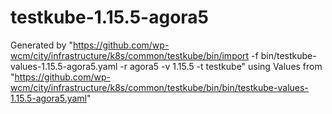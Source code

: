 # testkube-1.15.5-agora5

Generated by "https://github.com/wp-wcm/city/infrastructure/k8s/common/testkube/bin/import -f bin/testkube-values-1.15.5-agora5.yaml -r agora5 -v 1.15.5 -t testkube"
using Values from "https://github.com/wp-wcm/city/infrastructure/k8s/common/testkube/bin/bin/testkube-values-1.15.5-agora5.yaml"

